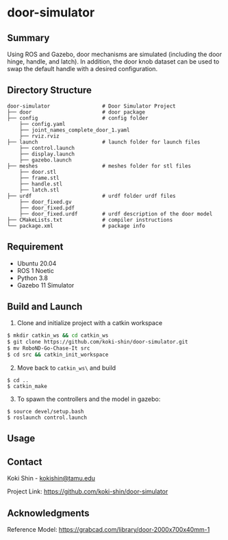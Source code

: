 # door-simulator
## Summary
Using ROS and Gazebo, door mechanisms are simulated (including the door hinge, handle, and latch). In addition, the door knob dataset can be used to swap the default handle with a desired configuration.

## Directory Structure
```
door-simulator                 # Door Simulator Project
├── door                       # door package
├── config                     # config folder
    ├── config.yaml
    ├── joint_names_complete_door_1.yaml
    ├── rviz.rviz
├── launch                     # launch folder for launch files
    ├── control.launch
    ├── display.launch
    ├── gazebo.launch
├── meshes                     # meshes folder for stl files
    ├── door.stl
    ├── frame.stl
    ├── handle.stl
    ├── latch.stl
├── urdf                       # urdf folder urdf files
    ├── door_fixed.gv
    ├── door_fixed.pdf
    ├── door_fixed.urdf        # urdf description of the door model
├── CMakeLists.txt             # compiler instructions
└── package.xml                # package info
```

## Requirement
* Ubuntu 20.04
* ROS 1 Noetic
* Python 3.8
* Gazebo 11 Simulator

## Build and Launch

1. Clone and initialize project with a catkin workspace
```sh
$ mkdir catkin_ws && cd catkin_ws
$ git clone https://github.com/koki-shin/door-simulator.git
$ mv RoboND-Go-Chase-It src
$ cd src && catkin_init_workspace
```

2. Move back to `catkin_ws\` and build
```
$ cd ..
$ catkin_make
```

3. To spawn the controllers and the model in gazebo:
```
$ source devel/setup.bash
$ roslaunch control.launch
```

## Usage


## Contact
Koki Shin - kokishin@tamu.edu

Project Link: https://github.com/koki-shin/door-simulator

## Acknowledgments
Reference Model: https://grabcad.com/library/door-2000x700x40mm-1
